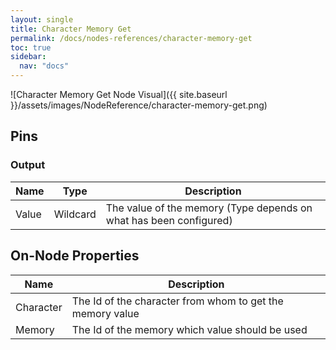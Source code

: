 ```yaml
---
layout: single
title: Character Memory Get
permalink: /docs/nodes-references/character-memory-get
toc: true
sidebar:
  nav: "docs"
---
```



![Character Memory Get Node Visual]({{ site.baseurl }}/assets/images/NodeReference/character-memory-get.png)

## Pins

### Output

| Name | Type | Description |
| --- | --- | --- |
| Value | Wildcard | The value of the memory (Type depends on what has been configured) |

## On-Node Properties

| Name | Description |
| --- | --- |
| Character | The Id of the character from whom to get the memory value |
| Memory | The Id of the memory which value should be used |